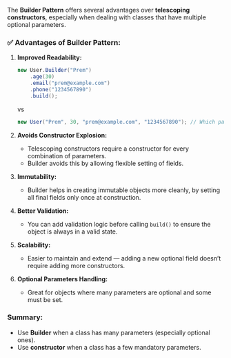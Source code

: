 The **Builder Pattern** offers several advantages over **telescoping constructors**, especially when dealing with classes that have multiple optional parameters.

### ✅ Advantages of Builder Pattern:

1. **Improved Readability:**

   ```java
   new User.Builder("Prem")
       .age(30)
       .email("prem@example.com")
       .phone("1234567890")
       .build();
   ```

   vs

   ```java
   new User("Prem", 30, "prem@example.com", "1234567890"); // Which param is what?
   ```

2. **Avoids Constructor Explosion:**

   * Telescoping constructors require a constructor for every combination of parameters.
   * Builder avoids this by allowing flexible setting of fields.

3. **Immutability:**

   * Builder helps in creating immutable objects more cleanly, by setting all final fields only once at construction.

4. **Better Validation:**

   * You can add validation logic before calling `build()` to ensure the object is always in a valid state.

5. **Scalability:**

   * Easier to maintain and extend — adding a new optional field doesn’t require adding more constructors.

6. **Optional Parameters Handling:**

   * Great for objects where many parameters are optional and some must be set.

### Summary:

* Use **Builder** when a class has many parameters (especially optional ones).
* Use **constructor** when a class has a few mandatory parameters.
